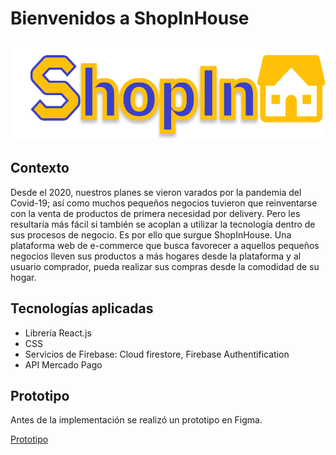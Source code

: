 # Bienvenidos a ShopInHouse

![logo-shopinhouse](src/assets/logo.svg)

## Contexto

Desde el 2020, nuestros planes se vieron varados por la pandemia del Covid-19; así como muchos pequeños negocios tuvieron que reinventarse con la venta de productos de primera necesidad por delivery. Pero les resultaría más fácil si también se acoplan a utilizar la tecnología dentro de sus procesos de negocio. Es por ello que surgue ShopInHouse. 
Una plataforma web de e-commerce que busca favorecer a aquellos pequeños negocios lleven sus productos a más hogares desde la plataforma y al usuario comprador, pueda realizar sus compras desde la comodidad de su hogar. 

## Tecnologías aplicadas

* Librería React.js
* CSS
* Servicios de Firebase: Cloud firestore, Firebase Authentification
* API Mercado Pago

## Prototipo

Antes de la implementación se realizó un prototipo en Figma. 

[Prototipo](https://www.figma.com/file/OPWkKR8oqf0LR2yeockm5d/Untitled?node-id=0%3A1)

